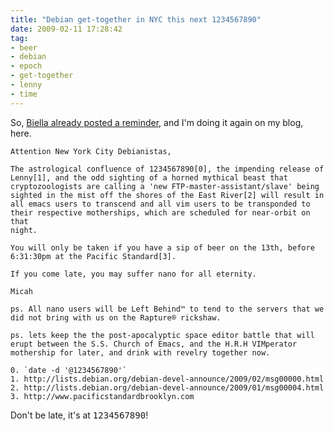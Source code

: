 ```yaml
---
title: "Debian get-together in NYC this next 1234567890"
date: 2009-02-11 17:28:42
tag:
- beer
- debian
- epoch
- get-together
- lenny
- time
---
```

So, <a href="http://gabriellacoleman.org/blog/?p=1293">Biella already posted a reminder</a>, and I'm doing it again on my blog, here.
<pre><code>Attention New York City Debianistas,

The astrological confluence of 1234567890[0], the impending release of
Lenny[1], and the odd sighting of a horned mythical beast that
cryptozoologists are calling a 'new FTP-master-assistant/slave' being
sighted in the mist off the shores of the East River[2] will result in
all emacs users to transcend and all vim users to be transponded to
their respective motherships, which are scheduled for near-orbit on that
night.

You will only be taken if you have a sip of beer on the 13th, before
6:31:30pm at the Pacific Standard[3]. 

If you come late, you may suffer nano for all eternity.

Micah

ps. All nano users will be Left Behind™ to tend to the servers that we
did not bring with us on the Rapture® rickshaw. 

ps. lets keep the the post-apocalyptic space editor battle that will
erupt between the S.S. Church of Emacs, and the H.R.H VIMperator
mothership for later, and drink with revelry together now.

0. `date -d '@1234567890'`
1. http://lists.debian.org/debian-devel-announce/2009/02/msg00000.html
2. http://lists.debian.org/debian-devel-announce/2009/01/msg00004.html
3. http://www.pacificstandardbrooklyn.com
</code></pre>
Don't be late, it's at <tt>1234567890</tt>!